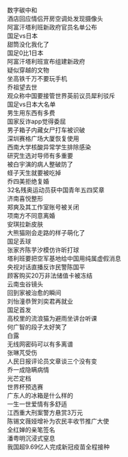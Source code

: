 数字碳中和  
酒店回应情侣开房空调处发现摄像头  
阿富汗塔利班新政府官员名单公布  
国足vs日本  
甜筒没化我化了  
国足0比1日本  
阿富汗塔利班宣布组建新政府  
疑似穿越的文物  
坐高铁千万不要玩手机  
乔祖望去世  
观众称中国要接管世界英前议员犀利驳斥  
国足vs日本大名单  
男生用东西有多费  
国家反诈app觉得委屈  
男子箱子内藏女尸打车被识破  
深圳赛格广场大厦恢复使用  
西南大学核酸异常学生排除感染  
研究生选对导师有多重要  
被白宇演的病人整破防了  
蛏子天生就要被吃掉  
乔四美拒绝复婚  
32名残奥运动员获中国青年五四奖章  
济南喜悦整形  
郑爽及其工作室账号被关闭  
项南方不同意离婚  
安琪拉新皮肤  
大熊猫刚会走路的样子萌化了  
国足丢球  
张家齐陈芋汐模仿许昕打球  
塔利班要把空军基地给中国用纯属虚假消息  
央视对话直播反诈民警陈国平  
顾客购买20万非法储值卡被冻结  
云南虫谷镜头  
回到家被治愈的瞬间  
刘怡潼恭贺刘奕君再就业  
国足首发  
高校里的流浪猫为避雨坐讲台听课  
何广智的段子太好笑了  
白露  
无线网密码可以有多离谱  
张琳芃受伤  
人民日报评论员文章谈三个没有变  
乔一成隐瞒病情  
光芒定档  
世界杯预选赛  
广东人的冰箱是什么样的  
一生一世爱情有多舒适  
江西重大刑案警方悬赏3万元  
陈锡文薇娅增补为农民丰收节推广大使  
全红婵的亲笔签名  
潘粤明沉浸式窒息  
我国超9.69亿人完成新冠疫苗全程接种  
